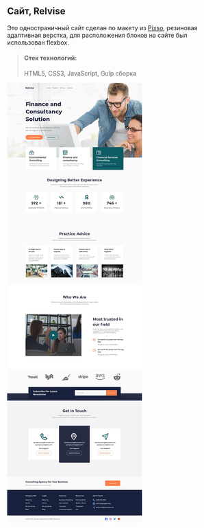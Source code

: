 ## Сайт, Relvise

Это одностраничный сайт сделан по макету из [Pixso](https://pixso.net/app/editor/7rBQwF6Zy4JjHcSIj-AeEA?icon_type=1&page-id=964%3A5456&item-id=964%3A17526), резиновая адаптивная верстка, для расположения блоков на сайте был использован flexbox.

> #### Стек технологий:
> HTML5, CSS3, JavaScript, Gulp сборка

![alt text](images/relvise_max.webp)
